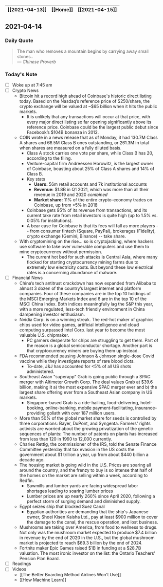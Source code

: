 | [[2021-04-13]] | [[Home]] | [[2021-04-15]] |
| :------------: | :------: | :------------: |

## 2021-04-14 

### Daily Quote
> The man who removes a mountain begins by carrying away small stones..  
> &mdash; <cite>Chinese Proverb</cite>

### Today's Note
- [ ] Woke up at 7:45 am
- [ ] Crypto News
	- Bitcoin hit a record high ahead of Coinbase's historic direct listing today. Based on the Nasdaq’s reference price of \$250/share, the crypto exchange will be valued at ~$65 billion when it hits the public markets.
		- It is unlikely that any transactions will occur at that price, with every major direct listing so far opening significantly above its reference price. Coinbase could be the largest public debut since Facebook’s $104B bonanza in 2012.
	- COIN wrote in a news release that as of Monday, it had 130.7M Class A shares and 68.5M Class B ones outstanding, or 261.3M in total when shares are measured on a fully diluted basis.
		- Class A stock carries one vote per share, while Class B has 20, according to the filing.
		- Venture-capital firm Andreessen Horowitz, is the largest owner of Coinbase, boasting about 25% of Class A shares and 14% of Class B.
		- Key stats
			- **Users:** 56m retail accounts and 7k institutional accounts
			- **Revenue:** $1.8B in Q1 2021, which was more than all their revenue in 2019 and 2020 _combined_
			- **Market share:** 11% of the entire crypto-economy trades on Coinbase, up from <5% in 2018
		- Coinbase gets 95% of its revenue from transactions, and its current take rate from retail investors is quite high (up to 1.5% vs. 0.05% for institutions).
		- A bear case for Coinbase is that its fees will fall as more players -- from consumer fintech (Square, PayPal), brokerages (Fidelity), crypto exchange (Gemini, Binance) -- take share.
	- With cryptomining on the rise… so is cryptojacking, where hackers use software to take over vulnerable computers and use them to mine cryptocurrency without permission.
		- The current hot bed for such attacks is Central Asia, where many flocked for starting cryptocurrency mining farms due to extremely low electricity costs. But beyond these low electrical rates is a concerning abundance of malware.
- [ ] Financial News
	- China’s tech antitrust crackdown has now expanded from Alibaba to almost 3 dozen of the country’s largest internet and platform companies. Four of these companies are in the top 10 holdings of the MSCI Emerging Markets Index and 6 are in the top 10 of the MSCI China Index. Both indices meaningfully lag the S&P this year, with a more regulated, less-tech friendly environment in China dampening investor enthusiasm.
	- Nvidia Corp. is on a winning streak. The red-hot maker of graphics chips used for video games, artificial intelligence and cloud computing surpassed Intel Corp. last year to become the most valuable U.S. chipmaker.
		- PC gamers desperate for chips are struggling to get them. Part of the reason is a global semiconductor shortage. Another part is that cryptocurrency miners are buying them up instead.
	- FDA recommended pausing Johnson & Johnson single-dose Covid vaccine while they investigate reports of rare blood clots. 
		- To-date, J&J has accounted for <5% of all US shots administered.
	- Southeast Asian "superapp" Grab is going public through a SPAC merger with Altimeter Growth Corp. The deal values Grab at $39.6 billion, making it a) the most expensive SPAC merger ever and b) the largest share offering ever from a Southeast Asian company in US markets.
		- Singapore-based Grab is a ride-hailing, food-delivering, hotel-booking, online-banking, mobile payment-facilitating, insurance-providing goliath with over 187 million users. 
	- More than 50% of the global market share for seeds is controlled by three corporations: Bayer, DuPont, and Syngenta. Farmers' rights activists are worried about the growing privatization of the genetic sequences of plants: The number of patents on plants has increased from less than 120 in 1990 to 12,000 currently.
	- Charles Rettig, the commissioner of the IRS, told the Senate Finance Committee yesterday that tax evasion in the US costs the government about $1 trillion a year, up from about $440 billion a decade ago. 
	- The housing market is going wild in the U.S. Prices are soaring all around the country, and the frenzy to buy is so intense that half of the homes on the market are selling within a week, according to Redfin. 
		- Sawmills and lumber yards are facing widespread labor shortages leading to soaring lumber prices
		- Lumber prices are up nearly 260% since April 2020, following a perfect storm of surging demand and diminished supply.
	- Egypt seizes ship that blocked Suez Canal
		- Egyptian authorities are demanding that the ship's Japanese owner, Shoei Kisen Kaisha Ltd., pay at least $900 million to cover the damage to the canal, the rescue operation, and lost business.
	- Mushrooms are taking over America, from food to wellness to drugs. Not only was the mushroom market expected to produce $7.4 billion in revenue by the end of 2020 in the U.S., but the global mushroom market is projected to reach $69.3 billion by the end of 2024.
	- Fortnite maker Epic Games raised $1B in funding at a $28.7B valuation. The most ironic investor on the list: the Ontario Teachers’ Pension Plan Board.
- [ ] Readings
- [ ] Videos
	- [[The Better Boarding Method Airlines Won't Use]]
	- [[How Machine Learn]]